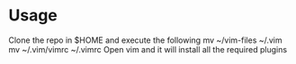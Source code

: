 # Usage
Clone the repo in $HOME and execute the following
mv ~/vim-files ~/.vim
mv ~/.vim/vimrc ~/.vimrc
Open vim and it will install all the required plugins


